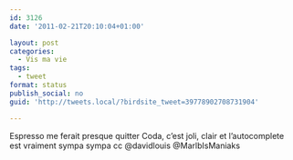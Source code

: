 ```yaml
---
id: 3126
date: '2011-02-21T20:10:04+01:00'

layout: post
categories:
  - Vis ma vie
tags:
  - tweet
format: status
publish_social: no
guid: 'http://tweets.local/?birdsite_tweet=39778902708731904'

---
```


Espresso me ferait presque quitter Coda, c’est joli, clair et l’autocomplete est vraiment sympa sympa cc @davidlouis @MarlbIsManiaks